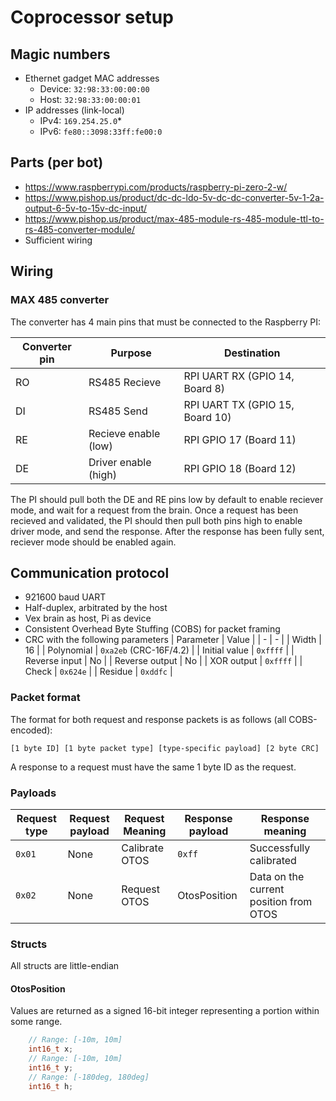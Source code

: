 # Coprocessor setup

## Magic numbers

- Ethernet gadget MAC addresses
    - Device: `32:98:33:00:00:00`
    - Host:   `32:98:33:00:00:01`
- IP addresses (link-local)
    - IPv4: `169.254.25.0`\*
    - IPv6: `fe80::3098:33ff:fe00:0`

## Parts (per bot)

- https://www.raspberrypi.com/products/raspberry-pi-zero-2-w/
- https://www.pishop.us/product/dc-dc-ldo-5v-dc-dc-converter-5v-1-2a-output-6-5v-to-15v-dc-input/
- https://www.pishop.us/product/max-485-module-rs-485-module-ttl-to-rs-485-converter-module/
- Sufficient wiring

## Wiring

### MAX 485 converter

The converter has 4 main pins that must be connected to the Raspberry PI:

| Converter pin | Purpose              | Destination |
| ------------- | -------------------- | ----------- |
| RO            | RS485 Recieve        | RPI UART RX (GPIO 14, Board 8) |
| DI            | RS485 Send           | RPI UART TX (GPIO 15, Board 10) |
| RE            | Recieve enable (low) | RPI GPIO 17 (Board 11) |
| DE            | Driver enable (high) | RPI GPIO 18 (Board 12) |

The PI should pull both the DE and RE pins low by default to enable reciever mode,
and wait for a request from the brain. Once a request has been recieved and validated,
the PI should then pull both pins high to enable driver mode, and send the response.
After the response has been fully sent, reciever mode should be enabled again.

## Communication protocol

- 921600 baud UART
- Half-duplex, arbitrated by the host
- Vex brain as host, Pi as device
- Consistent Overhead Byte Stuffing (COBS) for packet framing
- CRC with the following parameters
  | Parameter | Value |
  | - | - |
  | Width | 16 |
  | Polynomial | `0xa2eb` (CRC-16F/4.2) |
  | Initial value | `0xffff` |
  | Reverse input | No |
  | Reverse output | No |
  | XOR output | `0xffff` |
  | Check | `0x624e` |
  | Residue | `0xddfc` |

### Packet format

The format for both request and response packets is as follows (all COBS-encoded):

```
[1 byte ID] [1 byte packet type] [type-specific payload] [2 byte CRC]
```

A response to a request must have the same 1 byte ID as the request.

### Payloads

| Request type    | Request payload | Request Meaning | Response payload | Response meaning        |
| --------------- | --------------- | --------------- | ---------------- | ----------------------- |
| `0x01`          | None            | Calibrate OTOS  | `0xff`           | Successfully calibrated |
| `0x02`          | None            | Request OTOS    | OtosPosition     | Data on the current position from OTOS |

### Structs

All structs are little-endian

#### OtosPosition

Values are returned as a signed 16-bit integer representing a portion within some range.

```c
    // Range: [-10m, 10m]
    int16_t x;
    // Range: [-10m, 10m]
    int16_t y;
    // Range: [-180deg, 180deg]
    int16_t h;
```
